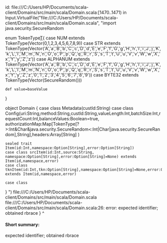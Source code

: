 id: file:///C:/Users/HP/Documents/scala-client/Domains/src/main/scala/Domain.scala:[1470..1471) in Input.VirtualFile("file:///C:/Users/HP/Documents/scala-client/Domains/src/main/scala/Domain.scala", "import java.security.SecureRandom

enum TokenType[T](baseValue:Vector[T]){
    case NUM extends TokenType(Vector(0,1,2,3,4,5,6,7,8,9))
    case STR extends TokenType(Vector('A','a','B','b','C','c','D','d','E','e','F','f','G','g','H','h','I','i','J','j','K','k','L','l','M','m','N','n','O','o','P','p','Q','q','R','r','S','s','T','t','U','u','V','v','W','w','X','x','Y','y','Z','z'))
    case ALPHANUM extends TokenType(Vector('A','a','B','b','C','c','D','d','E','e','F','f','G','g','H','h','I','i','J','j','K','k','L','l','M','m','N','n','O','o','P','p','Q','q','R','r','S','s','T','t','U','u','V','v','W','w','X','x','Y','y','Z','z','0','1','2','3','4','5','6','7','8','9'))
    case BYTE32 extends TokenType(Vector(SecureRandom()))

    def value=baseValue
}



object Domain {
    case class Metadata(custId:String)
    case class Config(uri:String,method:String,custId:String,valueLength:Int,batchSize:Int,requestCount:Int,balanceValues:Boolean=true,
    authorizationMap:Map[TokenType[? >:Int&Char&java.security.SecureRandom<:Int|Char|java.security.SecureRandom],String],headers:Array[String]
    )

    sealed trait Item(id:Int,namespace:Option[String],error:Option[String])
    case class srcItem(id:Int,source:String, namespace:Option[String],error:Option[String]=None) extends Item(id,namespace,error)
    case class tknItem(id:Int,tkn:Option[String],namespace:Option[String]=None,error:Option[String]=None) extends Item(id,namespace,error)

    case class 
  
}
")
file:///C:/Users/HP/Documents/scala-client/Domains/src/main/scala/Domain.scala
file:///C:/Users/HP/Documents/scala-client/Domains/src/main/scala/Domain.scala:26: error: expected identifier; obtained rbrace
}
^
#### Short summary: 

expected identifier; obtained rbrace